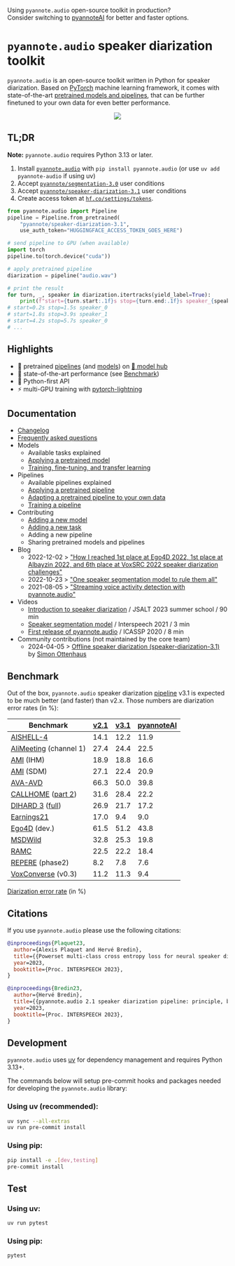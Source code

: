Using `pyannote.audio` open-source toolkit in production?  
Consider switching to [pyannoteAI](https://www.pyannote.ai) for better and faster options.

# `pyannote.audio` speaker diarization toolkit

`pyannote.audio` is an open-source toolkit written in Python for speaker diarization. Based on [PyTorch](pytorch.org) machine learning framework, it comes with state-of-the-art [pretrained models and pipelines](https://hf.co/pyannote), that can be further finetuned to your own data for even better performance.

<p align="center">
 <a href="https://www.youtube.com/watch?v=37R_R82lfwA"><img src="https://img.youtube.com/vi/37R_R82lfwA/0.jpg"></a>
</p>

## TL;DR

**Note:** `pyannote.audio` requires Python 3.13 or later.

1. Install [`pyannote.audio`](https://github.com/pyannote/pyannote-audio) with `pip install pyannote.audio` (or use `uv add pyannote-audio` if using uv)
2. Accept [`pyannote/segmentation-3.0`](https://hf.co/pyannote/segmentation-3.0) user conditions
3. Accept [`pyannote/speaker-diarization-3.1`](https://hf.co/pyannote/speaker-diarization-3.1) user conditions
4. Create access token at [`hf.co/settings/tokens`](https://hf.co/settings/tokens).

```python
from pyannote.audio import Pipeline
pipeline = Pipeline.from_pretrained(
    "pyannote/speaker-diarization-3.1",
    use_auth_token="HUGGINGFACE_ACCESS_TOKEN_GOES_HERE")

# send pipeline to GPU (when available)
import torch
pipeline.to(torch.device("cuda"))

# apply pretrained pipeline
diarization = pipeline("audio.wav")

# print the result
for turn, _, speaker in diarization.itertracks(yield_label=True):
    print(f"start={turn.start:.1f}s stop={turn.end:.1f}s speaker_{speaker}")
# start=0.2s stop=1.5s speaker_0
# start=1.8s stop=3.9s speaker_1
# start=4.2s stop=5.7s speaker_0
# ...
```

## Highlights

- :hugs: pretrained [pipelines](https://hf.co/models?other=pyannote-audio-pipeline) (and [models](https://hf.co/models?other=pyannote-audio-model)) on [:hugs: model hub](https://huggingface.co/pyannote)
- :exploding_head: state-of-the-art performance (see [Benchmark](#benchmark))
- :snake: Python-first API
- :zap: multi-GPU training with [pytorch-lightning](https://pytorchlightning.ai/)

## Documentation

- [Changelog](CHANGELOG.md)
- [Frequently asked questions](FAQ.md)
- Models
  - Available tasks explained
  - [Applying a pretrained model](tutorials/applying_a_model.ipynb)
  - [Training, fine-tuning, and transfer learning](tutorials/training_a_model.ipynb)
- Pipelines
  - Available pipelines explained
  - [Applying a pretrained pipeline](tutorials/applying_a_pipeline.ipynb)
  - [Adapting a pretrained pipeline to your own data](tutorials/adapting_pretrained_pipeline.ipynb)
  - [Training a pipeline](tutorials/voice_activity_detection.ipynb)
- Contributing
  - [Adding a new model](tutorials/add_your_own_model.ipynb)
  - [Adding a new task](tutorials/add_your_own_task.ipynb)
  - Adding a new pipeline
  - Sharing pretrained models and pipelines
- Blog
  - 2022-12-02 > ["How I reached 1st place at Ego4D 2022, 1st place at Albayzin 2022, and 6th place at VoxSRC 2022 speaker diarization challenges"](tutorials/adapting_pretrained_pipeline.ipynb)
  - 2022-10-23 > ["One speaker segmentation model to rule them all"](https://herve.niderb.fr/fastpages/2022/10/23/One-speaker-segmentation-model-to-rule-them-all)
  - 2021-08-05 > ["Streaming voice activity detection with pyannote.audio"](https://herve.niderb.fr/fastpages/2021/08/05/Streaming-voice-activity-detection-with-pyannote.html)
- Videos
  - [Introduction to speaker diarization](https://umotion.univ-lemans.fr/video/9513-speech-segmentation-and-speaker-diarization/) / JSALT 2023 summer school / 90 min
  - [Speaker segmentation model](https://www.youtube.com/watch?v=wDH2rvkjymY) / Interspeech 2021 / 3 min
  - [First release of pyannote.audio](https://www.youtube.com/watch?v=37R_R82lfwA) / ICASSP 2020 / 8 min
- Community contributions (not maintained by the core team)
  - 2024-04-05 > [Offline speaker diarization (speaker-diarization-3.1)](tutorials/community/offline_usage_speaker_diarization.ipynb) by [Simon Ottenhaus](https://github.com/simonottenhauskenbun)

## Benchmark

Out of the box, `pyannote.audio` speaker diarization [pipeline](https://hf.co/pyannote/speaker-diarization-3.1) v3.1 is expected to be much better (and faster) than v2.x.
Those numbers are diarization error rates (in %):

| Benchmark                                                                                                                   | [v2.1](https://hf.co/pyannote/speaker-diarization-2.1) | [v3.1](https://hf.co/pyannote/speaker-diarization-3.1) | [pyannoteAI](https://www.pyannote.ai) |
| --------------------------------------------------------------------------------------------------------------------------- | ------------------------------------------------------ | ------------------------------------------------------ | ------------------------------------------------ |
| [AISHELL-4](https://arxiv.org/abs/2104.03603)                                                                               | 14.1                                                   | 12.2                                                   | 11.9                                             |
| [AliMeeting](https://www.openslr.org/119/) (channel 1)                                                                      | 27.4                                                   | 24.4                                                   | 22.5                                             |
| [AMI](https://groups.inf.ed.ac.uk/ami/corpus/) (IHM)                                                                        | 18.9                                                   | 18.8                                                   | 16.6                                             |
| [AMI](https://groups.inf.ed.ac.uk/ami/corpus/) (SDM)                                                                        | 27.1                                                   | 22.4                                                   | 20.9                                             |
| [AVA-AVD](https://arxiv.org/abs/2111.14448)                                                                                 | 66.3                                                   | 50.0                                                   | 39.8                                             |
| [CALLHOME](https://catalog.ldc.upenn.edu/LDC2001S97) ([part 2](https://github.com/BUTSpeechFIT/CALLHOME_sublists/issues/1)) | 31.6                                                   | 28.4                                                   | 22.2                                             |
| [DIHARD 3](https://catalog.ldc.upenn.edu/LDC2022S14) ([full](https://arxiv.org/abs/2012.01477))                             | 26.9                                                   | 21.7                                                   | 17.2                                             |
| [Earnings21](https://github.com/revdotcom/speech-datasets)                                                                  | 17.0                                                   | 9.4                                                    | 9.0                                              |
| [Ego4D](https://arxiv.org/abs/2110.07058) (dev.)                                                                            | 61.5                                                   | 51.2                                                   | 43.8                                             |
| [MSDWild](https://github.com/X-LANCE/MSDWILD)                                                                               | 32.8                                                   | 25.3                                                   | 19.8                                             |
| [RAMC](https://www.openslr.org/123/)                                                                                        | 22.5                                                   | 22.2                                                   | 18.4                                             |
| [REPERE](https://www.islrn.org/resources/360-758-359-485-0/) (phase2)                                                       | 8.2                                                    | 7.8                                                    | 7.6                                              |
| [VoxConverse](https://github.com/joonson/voxconverse) (v0.3)                                                                | 11.2                                                   | 11.3                                                   | 9.4                                              |

[Diarization error rate](http://pyannote.github.io/pyannote-metrics/reference.html#diarization) (in %)

## Citations

If you use `pyannote.audio` please use the following citations:

```bibtex
@inproceedings{Plaquet23,
  author={Alexis Plaquet and Hervé Bredin},
  title={{Powerset multi-class cross entropy loss for neural speaker diarization}},
  year=2023,
  booktitle={Proc. INTERSPEECH 2023},
}
```

```bibtex
@inproceedings{Bredin23,
  author={Hervé Bredin},
  title={{pyannote.audio 2.1 speaker diarization pipeline: principle, benchmark, and recipe}},
  year=2023,
  booktitle={Proc. INTERSPEECH 2023},
}
```

## Development

`pyannote.audio` uses [uv](https://github.com/astral-sh/uv) for dependency management and requires Python 3.13+.

The commands below will setup pre-commit hooks and packages needed for developing the `pyannote.audio` library:

### Using uv (recommended):
```bash
uv sync --all-extras
uv run pre-commit install
```

### Using pip:
```bash
pip install -e .[dev,testing]
pre-commit install
```

## Test

### Using uv:
```bash
uv run pytest
```

### Using pip:
```bash
pytest
```

